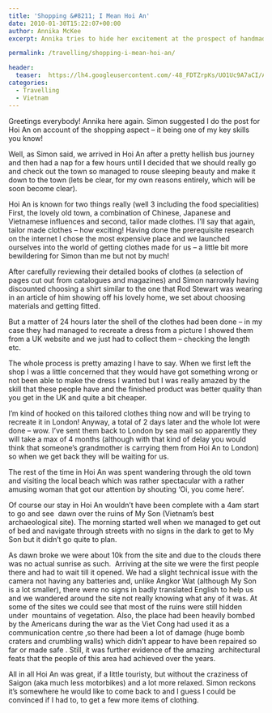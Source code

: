 ```yaml
---
title: 'Shopping &#8211; I Mean Hoi An'
date: 2010-01-30T15:22:07+00:00
author: Annika McKee
excerpt: Annika tries to hide her excitement at the prospect of handmade tailored clothes. And fails.

permalink: /travelling/shopping-i-mean-hoi-an/

header:
  teaser:  https://lh4.googleusercontent.com/-48_FDTZrpKs/UO1Uc9A7aCI/AAAAAAAAAEI/UomKkQMj6qk/s640/DSC_0393.JPG
categories:
  - Travelling
  - Vietnam
---
```

Greetings everybody! Annika here again. Simon suggested I do the post for Hoi An on account of the shopping aspect &#8211; it being one of my key skills you know!

Well, as Simon said, we arrived in Hoi An after a pretty hellish bus journey and then had a nap for a few hours until I decided that we should really go and check out the town so managed to rouse sleeping beauty and make it down to the town (lets be clear, for my own reasons entirely, which will be soon become clear).

Hoi An is known for two things really (well 3 including the food specialities) First, the lovely old town, a combination of Chinese, Japanese and Vietnamese influences and second, tailor made clothes. I&#8217;ll say that again, tailor made clothes &#8211; how exciting! Having done the prerequisite research on the internet I chose the most expensive place and we launched ourselves into the world of getting clothes made for us &#8211; a little bit more bewildering for Simon than me but not by much!

After carefully reviewing their detailed books of clothes (a selection of pages cut out from catalogues and magazines) and Simon narrowly having discounted choosing a shirt similar to the one that Rod Stewart was wearing in an article of him showing off his lovely home, we set about choosing materials and getting fitted.

But a matter of 24 hours later the shell of the clothes had been done &#8211; in my case they had managed to recreate a dress from a picture I showed them from a UK website and we just had to collect them &#8211; checking the length etc.

The whole process is pretty amazing I have to say. When we first left the shop I was a little concerned that they would have got something wrong or not been able to make the dress I wanted but I was really amazed by the skill that these people have and the finished product was better quality than you get in the UK and quite a bit cheaper.

I&#8217;m kind of hooked on this tailored clothes thing now and will be trying to recreate it in London! Anyway, a total of 2 days later and the whole lot were done &#8211; wow. I&#8217;ve sent them back to London by sea mail so apparently they will take a max of 4 months (although with that kind of delay you would think that someone&#8217;s grandmother is carrying them from Hoi An to London) so when we get back they will be waiting for us.

The rest of the time in Hoi An was spent wandering through the old town and visiting the local beach which was rather spectacular with a rather amusing woman that got our attention by shouting &#8216;Oi, you come here&#8217;.

Of course our stay in Hoi An wouldn&#8217;t have been complete with a 4am start to go and see  dawn over the ruins of My Son (Vietnam&#8217;s best archaeological site). The morning started well when we managed to get out of bed and navigate through streets with no signs in the dark to get to My Son but it didn&#8217;t go quite to plan.

As dawn broke we were about 10k from the site and due to the clouds there was no actual sunrise as such.  Arriving at the site we were the first people there and had to wait till it opened. We had a slight technical issue with the camera not having any batteries and, unlike Angkor Wat (although My Son is a lot smaller), there were no signs in badly translated English to help us and we wandered around the site not really knowing what any of it was. At some of the sites we could see that most of the ruins were still hidden under  mountains of vegetation. Also, the place had been heavily bombed by the Americans during the war as the Viet Cong had used it as a communication centre ,so there had been a lot of damage (huge bomb craters and crumbling walls) which didn&#8217;t appear to have been repaired so far or made safe . Still, it was further evidence of the amazing  architectural feats that the people of this area had achieved over the years.

All in all Hoi An was great, if a little touristy, but without the craziness of Saigon (aka much less motorbikes) and a lot more relaxed. Simon reckons it&#8217;s somewhere he would like to come back to and I guess I could be convinced if I had to, to get a few more items of clothing.
